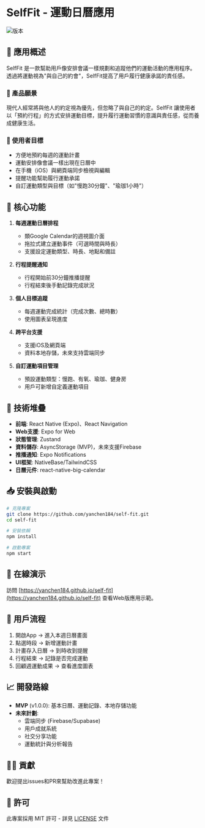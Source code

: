 # SelfFit - 運動日曆應用 

![版本](https://img.shields.io/badge/版本-1.0.0-blue)

## 📱 應用概述

SelfFit 是一款幫助用戶像安排會議一樣規劃和追蹤他們的運動活動的應用程序。透過將運動視為"與自己的約會"，SelfFit提高了用戶履行健康承諾的責任感。

### 📌 產品願景

現代人經常將與他人的約定視為優先，但忽略了與自己的約定。SelfFit 讓使用者以「預約行程」的方式安排運動目標，提升履行運動習慣的意識與責任感，從而養成健康生活。

### 🎯 使用者目標

- 方便地預約每週的運動計畫
- 運動安排像會議一樣出現在日曆中
- 在手機（iOS）與網頁端同步檢視與編輯
- 提醒功能幫助履行運動承諾
- 自訂運動類型與目標（如"慢跑30分鐘"、"瑜珈1小時"）

## 🔧 核心功能

1. **每週運動日曆排程**
   - 類Google Calendar的週視圖介面
   - 拖拉式建立運動事件（可選時間與時長）
   - 支援設定運動類型、時長、地點和備註

2. **行程提醒通知**
   - 行程開始前30分鐘推播提醒
   - 行程結束後手動記錄完成狀況

3. **個人目標追蹤**
   - 每週運動完成統計（完成次數、總時數）
   - 使用圖表呈現進度

4. **跨平台支援**
   - 支援iOS及網頁端
   - 資料本地存儲，未來支持雲端同步

5. **自訂運動項目管理**
   - 預設運動類型：慢跑、有氧、瑜珈、健身房
   - 用戶可新增自定義運動項目

## 🧪 技術堆疊

- **前端**: React Native (Expo)、React Navigation
- **Web支援**: Expo for Web
- **狀態管理**: Zustand
- **資料儲存**: AsyncStorage (MVP)，未來支援Firebase
- **推播通知**: Expo Notifications
- **UI框架**: NativeBase/TailwindCSS
- **日曆元件**: react-native-big-calendar

## 📥 安裝與啟動

```bash
# 克隆專案
git clone https://github.com/yanchen184/self-fit.git
cd self-fit

# 安裝依賴
npm install

# 啟動專案
npm start
```

## 🚀 在線演示

訪問 [https://yanchen184.github.io/self-fit](https://yanchen184.github.io/self-fit) 查看Web版應用示範。

## 📱 用戶流程

1. 開啟App → 進入本週日曆畫面
2. 點選時段 → 新增運動計畫
3. 計畫存入日曆 → 到時收到提醒
4. 行程結束 → 記錄是否完成運動
5. 回顧週運動成果 → 查看進度圖表

## 📈 開發路線

- **MVP** (v1.0.0): 基本日曆、運動記錄、本地存儲功能
- **未來計劃**:
  - 雲端同步 (Firebase/Supabase)
  - 用戶成就系統
  - 社交分享功能
  - 運動統計與分析報告

## 🧑‍💻 貢獻

歡迎提出issues和PR來幫助改進此專案！

## 📄 許可

此專案採用 MIT 許可 - 詳見 [LICENSE](LICENSE) 文件
